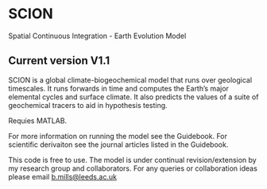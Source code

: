 # SCION
Spatial Continuous Integration - Earth Evolution Model

## Current version V1.1

SCION is a global climate-biogeochemical model that runs over geological timescales. It runs forwards in time and computes the Earth’s major elemental cycles and surface climate. It also predicts the values of a suite of geochemical tracers to aid in hypothesis testing. 

Requies MATLAB. 

For more information on running the model see the Guidebook. For scientific derivaiton see the journal articles listed in the Guidebook.

This code is free to use. The model is under continual revision/extension by my research group and collaborators. For any queries or collaboration ideas please email b.mills@leeds.ac.uk
